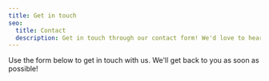 ```yaml
---
title: Get in touch
seo:
  title: Contact
  description: Get in touch through our contact form! We'd love to hear from you.
---
```


Use the form below to get in touch with us. We'll get back to you as soon as possible!
